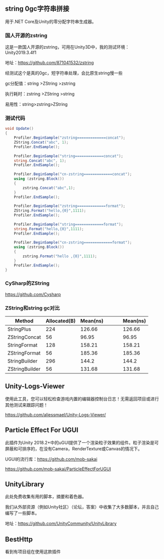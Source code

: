 ## string 0gc字符串拼接

用于.NET Core及Unity的零分配字符串生成器。

### 国人开源的zstring

这是一款国人开源的zstring，可用在Unity3D中，我的测试环境：Unity2019.3.4f1

地址：https://github.com/871041532/zstring

经测试这个是真的0gc，短字符串处理，会比原生string慢一些

gc分配值：string >ZString >zstring

执行耗时：zstring >ZString >string

易用性：string>zstring>ZString

### 测试代码

```c#
void Update()
{
	Profiler.BeginSample("zstring=============concat");
	ZString.Concat("abc", 1);
	Profiler.EndSample();
	
	Profiler.BeginSample("string=============concat");
	string.Concat("abc", 1);
	Profiler.EndSample();
	
	Profiler.BeginSample("cn-zstring=============concat");
	using (zstring.Block())
	{
		zstring.Concat("abc",1);
	}
	Profiler.EndSample();
	
	Profiler.BeginSample("zstring=============format");
	ZString.Format("hello,{0}",1111);
	Profiler.EndSample();
	
	Profiler.BeginSample("string=============format");
	string.Format("hello,{0}",1111);
	Profiler.EndSample();
	
	Profiler.BeginSample("cn-zstring=============format");
	using (zstring.Block())
	{
		zstring.Format("hello ,{0}",1111);
	}
	Profiler.EndSample();
}
```



### CySharp的ZString

https://github.com/Cysharp

### ZString和string gc对比

| Method         | Allocated(B) | Mean(ns) |      |      |      | Mean(ns) |
| -------------- | ------------ | -------- | ---- | ---- | ---- | -------- |
| StringPlus     | 224          | 126.66   |      |      |      | 126.66   |
| ZStringConcat  | 56           | 96.95    |      |      |      | 96.95    |
| StringFormat   | 128          | 158.21   |      |      |      | 158.21   |
| ZStringFormat  | 56           | 185.36   |      |      |      | 185.36   |
| StringBuilder  | 296          | 144.2    |      |      |      | 144.2    |
| ZStringBuilder | 56           | 131.68   |      |      |      | 131.68   |

## Unity-Logs-Viewer

使用此工具，您可以轻松检查游戏内置的编辑器控制台日志！无需返回项目或进行其他测试来跟踪问题！

https://github.com/aliessmael/Unity-Logs-Viewer/

## Particle Effect For UGUI

此插件为Unity 2018.2+中的uGUI提供了一个渲染粒子效果的组件。粒子渲染是可屏蔽和可排序的，在没有Camera，RenderTexture或Canvas的情况下。

UGUI的流行库：https://github.com/mob-sakai

https://github.com/mob-sakai/ParticleEffectForUGUI

## UnityLibrary

此处免费收集有用的脚本，摘要和着色器。

我们从外部资源（例如Unity社区）（论坛，答案）中收集了大多数脚本，并且自己编写了一些脚本。

地址：https://github.com/UnityCommunity/UnityLibrary

## BestHttp

看到有项目组在使用这款插件